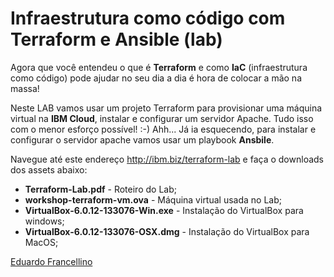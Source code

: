 # Infraestrutura como código com Terraform e Ansible (lab)

Agora que você entendeu o que é **Terraform** e como **IaC** (infraestrutura como código) pode ajudar no seu dia a dia é hora de colocar a mão na massa!

Neste LAB vamos usar um projeto Terraform para provisionar uma máquina virtual na **IBM Cloud**, instalar e configurar um servidor Apache. Tudo isso com o menor esforço possível! :-) Ahh... Já ia esquecendo, para instalar e configurar o servidor apache vamos usar um playbook **Ansbile**.

Navegue até este endereço http://ibm.biz/terraform-lab e faça o downloads dos assets abaixo:

- **Terraform-Lab.pdf** - Roteiro do Lab;
- **workshop-terraform-vm.ova** - Máquina virtual usada no Lab;
- **VirtualBox-6.0.12-133076-Win.exe** - Instalação do VirtualBox para windows;
- **VirtualBox-6.0.12-133076-OSX.dmg** - Instalação do VirtualBox para MacOS;


<div class="badge-base LI-profile-badge" data-locale="pt_BR" data-size="medium" data-theme="dark" data-type="VERTICAL" data-vanity="eduardofrancellino" data-version="v1"><a class="badge-base__link LI-simple-link" href="https://br.linkedin.com/in/eduardofrancellino?trk=profile-badge">Eduardo Francellino</a></div>
